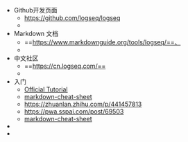- Github开发页面
	- https://github.com/logseq/logseq
	-
- Markdown 文档
	- ==https://www.markdownguide.org/tools/logseq/==、
	-
- 中文社区
	- ==https://cn.logseq.com/==
	-
- 入门
	- [Official Tutorial](https://docs.logseq.com/#/page/tutorial)
	- [markdown-cheat-sheet](markdown-cheat-sheet)
	- https://zhuanlan.zhihu.com/p/441457813
	- https://pwa.sspai.com/post/69503
	- [markdown-cheat-sheet](https://cn.logseq.com/t/topic/91)
-
-